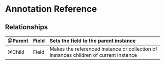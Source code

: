 # Annotation Reference #

## Relationships ##


|@Parent|Field|Sets the field to the parent instance|
|:------|:----|:------------------------------------|
|@Child |Field|Makes the referenced instance or collection of instances children of current instance|
